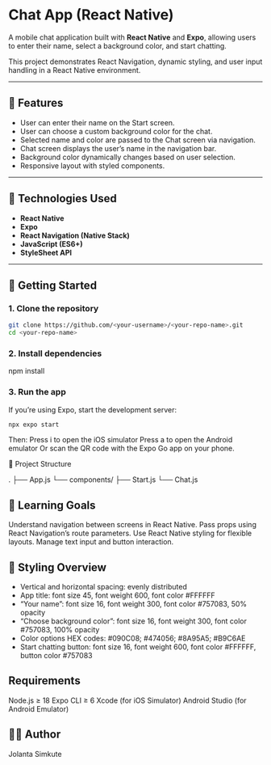 # Chat App (React Native)

A mobile chat application built with **React Native** and **Expo**, allowing users to enter their name, select a background color, and start chatting.

This project demonstrates React Navigation, dynamic styling, and user input handling in a React Native environment.

---

## 📱 Features

- User can enter their name on the Start screen.
- User can choose a custom background color for the chat.
- Selected name and color are passed to the Chat screen via navigation.
- Chat screen displays the user’s name in the navigation bar.
- Background color dynamically changes based on user selection.
- Responsive layout with styled components.

---

## 🧩 Technologies Used

- **React Native**
- **Expo**
- **React Navigation (Native Stack)**
- **JavaScript (ES6+)**
- **StyleSheet API**

---

## 🚀 Getting Started

### 1. Clone the repository

```bash
git clone https://github.com/<your-username>/<your-repo-name>.git
cd <your-repo-name>
```

### 2. Install dependencies

npm install

### 3. Run the app

If you’re using Expo, start the development server:

```bash
npx expo start
```

Then:
Press i to open the iOS simulator
Press a to open the Android emulator
Or scan the QR code with the Expo Go app on your phone.

📂 Project Structure

.
├── App.js
└── components/
├── Start.js
└── Chat.js

## 🧠 Learning Goals

Understand navigation between screens in React Native.
Pass props using React Navigation’s route parameters.
Use React Native styling for flexible layouts.
Manage text input and button interaction.

## 🎨 Styling Overview

- Vertical and horizontal spacing: evenly distributed
- App title: font size 45, font weight 600, font color #FFFFFF
- “Your name”: font size 16, font weight 300, font color #757083, 50% opacity
- “Choose background color”: font size 16, font weight 300, font color #757083, 100% opacity
- Color options HEX codes: #090C08; #474056; #8A95A5; #B9C6AE
- Start chatting button: font size 16, font weight 600, font color #FFFFFF, button color #757083

## Requirements

Node.js ≥ 18
Expo CLI ≥ 6
Xcode (for iOS Simulator)
Android Studio (for Android Emulator)

## 🧑‍💻 Author

Jolanta Simkute
